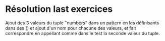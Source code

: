 # Résolution last exercices 

Ajout des 3 valeurs du tuple "numbers" dans un pattern en les définisants dans des () et ajout d'un nom pour chacune des valeurs, et fait correspondre en appellant comme dans le test la seconde valeur du tuple.
